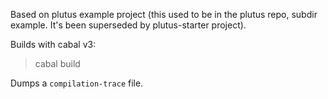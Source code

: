 Based on plutus example project (this used to be in the plutus repo, subdir example. It's been superseded by plutus-starter project).

Builds with cabal v3:

> cabal build

Dumps a `compilation-trace` file.

